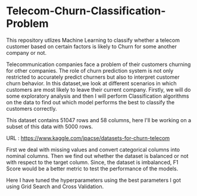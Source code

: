 # Telecom-Churn-Classification-Problem
This repository utlizes Machine Learning to classify whether a telecom customer based on certain factors is likely to Churn for some another company or not.

Telecommunication companies face a problem of their customers churning for other companies.  The role of churn prediction system is not only restricted to accurately predict
churners but also to interpret customer churn behavior. In this dataset,we look at different scenarios in which customers are most likely to leave their current company. Firstly,
we will do some exploratory analysis and then I will perform Classification algorithms on the data to find out which model performs the best to classify the customers correctly. 

This dataset contains 51047 rows and 58 columns, here I'll be working on a subset of this data with 5000 rows. 

URL :  https://www.kaggle.com/jpacse/datasets-for-churn-telecom

First we deal with missing values and convert categorical columns into nominal columns. Then we find out whether the dataset is balanced or not with respect to the target column.
Since, the dataset is imbalanced, F1 Score would be a better metric to test the performance of the models. 

Here I have tuned the hyperparameters using the best parameters I got using Grid Search and Cross Validation.

